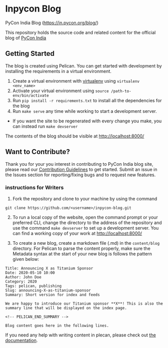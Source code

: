# Inpycon Blog

PyCon India Blog (https://in.pycon.org/blog/)

This repository holds the source code and related content for the official blog of [PyCon India](https://in.pycon.org/)

## Getting Started

The blog is created using Pelican. You can get started with development by installing the requirements in a virtual environment. 

1. Create a virtual environment with [virtualenv](https://virtualenv.pypa.io/en/stable/) using `virtualenv <env_name>`
2. Activate your virtual environment using `source /path-to-env/bin/activate`
3. Run `pip install -r requirements.txt` to install all the dependencies for the blog
4. Run `make serve` any time while working to start a development server.
* If you want the site to be regenerated with every change you make, you can instead run `make devserver`

The contents of the blog should be visible at [http://localhost:8000/](http://localhost:8000/)

## Want to Contribute?

Thank you for your you interest in contributing to PyCon India blog site, please read our [Contribution Guidelines](CONTRIBUTING.md) to get started. Submit an issue in the Issues section for reporting/fixing bugs and to request new features.

### instructions for Writers

1. Fork the repository and clone to your machine by using the command
```
git clone https://github.com/<username>/inpycon-blog.git
```
2. To run a local copy of the website, open the command prompt or your preferred CLI, change the directory to the address of the repository and use the command `make devserver` to set up a development server. You can find a working copy of your work at [http://localhost:8000/](http://localhost:8000/)

3. To create a new blog, create a markdown file (.md) in the `content/blog` directory. For Pelican to parse the content properly, make sure the Metadata syntax at the start of your new blog is follows the pattern given below:

```
Title: Announcing X as Titanium Sponsor
Date: 2020-05-10 10:00
Author: John Doe
Category: 2020
Tags: pelican, publishing
Slug: announcing-X-as-titanium-sponsor
Summary: Short version for index and feeds

We are happy to introduce our Titanium sponsor **X**! This is also the summary line that will be displayed on the index page.

<!-- PELICAN_END_SUMMARY -->

Blog content goes here in the following lines.
```

If you need any help with writing content in plecan, please check out [the documentation](https://docs.getpelican.com/en/stable/content.html).
